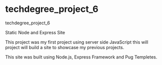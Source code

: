 # techdegree_project_6
techdegree_project_6  

Static Node and Express Site

This project was my first project using server side JavaScript this will project will build a site to showcase my previous projects.

This site was built  using Node.js, Express Framework and Pug Templetes. 
